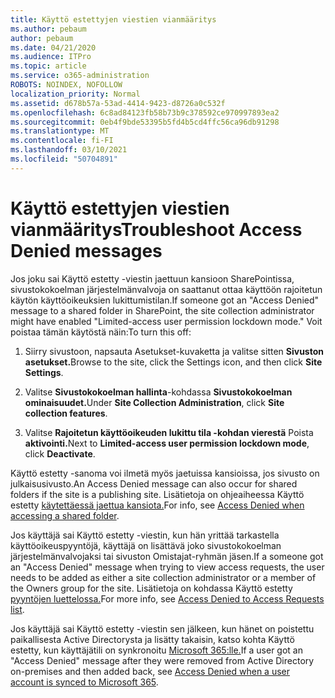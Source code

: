 ```yaml
---
title: Käyttö estettyjen viestien vianmääritys
ms.author: pebaum
author: pebaum
ms.date: 04/21/2020
ms.audience: ITPro
ms.topic: article
ms.service: o365-administration
ROBOTS: NOINDEX, NOFOLLOW
localization_priority: Normal
ms.assetid: d678b57a-53ad-4414-9423-d8726a0c532f
ms.openlocfilehash: 6c8ad84123fb58b73b9c378592ce970997893ea2
ms.sourcegitcommit: 0eb4f9bde53395b5fd4b5cd4ffc56ca96db91298
ms.translationtype: MT
ms.contentlocale: fi-FI
ms.lasthandoff: 03/10/2021
ms.locfileid: "50704891"
---
```

# <a name="troubleshoot-access-denied-messages"></a><span data-ttu-id="7bb86-102">Käyttö estettyjen viestien vianmääritys</span><span class="sxs-lookup"><span data-stu-id="7bb86-102">Troubleshoot Access Denied messages</span></span>

<span data-ttu-id="7bb86-103">Jos joku sai Käyttö estetty -viestin jaettuun kansioon SharePointissa, sivustokokoelman järjestelmänvalvoja on saattanut ottaa käyttöön rajoitetun käytön käyttöoikeuksien lukittumistilan.</span><span class="sxs-lookup"><span data-stu-id="7bb86-103">If someone got an "Access Denied" message to a shared folder in SharePoint, the site collection administrator might have enabled "Limited-access user permission lockdown mode."</span></span> <span data-ttu-id="7bb86-104">Voit poistaa tämän käytöstä näin:</span><span class="sxs-lookup"><span data-stu-id="7bb86-104">To turn this off:</span></span> 
  
1. <span data-ttu-id="7bb86-105">Siirry sivustoon, napsauta Asetukset-kuvaketta ja valitse sitten **Sivuston asetukset.**</span><span class="sxs-lookup"><span data-stu-id="7bb86-105">Browse to the site, click the Settings icon, and then click **Site Settings**.</span></span>
    
2. <span data-ttu-id="7bb86-106">Valitse **Sivustokokoelman hallinta**-kohdassa **Sivustokokoelman ominaisuudet.**</span><span class="sxs-lookup"><span data-stu-id="7bb86-106">Under **Site Collection Administration**, click **Site collection features**.</span></span>
    
3. <span data-ttu-id="7bb86-107">Valitse **Rajoitetun käyttöoikeuden lukittu tila -kohdan vierestä** Poista **aktivointi.**</span><span class="sxs-lookup"><span data-stu-id="7bb86-107">Next to **Limited-access user permission lockdown mode**, click **Deactivate**.</span></span>
    
<span data-ttu-id="7bb86-108">Käyttö estetty -sanoma voi ilmetä myös jaetuissa kansioissa, jos sivusto on julkaisusivusto.</span><span class="sxs-lookup"><span data-stu-id="7bb86-108">An Access Denied message can also occur for shared folders if the site is a publishing site.</span></span> <span data-ttu-id="7bb86-109">Lisätietoja on ohjeaiheessa Käyttö estetty [käytettäessä jaettua kansiota.](https://answers.microsoft.com/windows/forum/windows_7-files/access-denied-to-share-folder/79fae49d-cddf-4845-8ac8-c141884d85fb)</span><span class="sxs-lookup"><span data-stu-id="7bb86-109">For info, see [Access Denied when accessing a shared folder](https://answers.microsoft.com/windows/forum/windows_7-files/access-denied-to-share-folder/79fae49d-cddf-4845-8ac8-c141884d85fb).</span></span>
  
<span data-ttu-id="7bb86-110">Jos käyttäjä sai Käyttö estetty -viestin, kun hän yrittää tarkastella käyttöoikeuspyyntöjä, käyttäjä on lisättävä joko sivustokokoelman järjestelmänvalvojaksi tai sivuston Omistajat-ryhmän jäsen.</span><span class="sxs-lookup"><span data-stu-id="7bb86-110">If a someone got an "Access Denied" message when trying to view access requests, the user needs to be added as either a site collection administrator or a member of the Owners group for the site.</span></span> <span data-ttu-id="7bb86-111">Lisätietoja on kohdassa Käyttö estetty [pyyntöjen luettelossa.](https://go.microsoft.com/fwlink/?linkid=2004220)</span><span class="sxs-lookup"><span data-stu-id="7bb86-111">For more info, see [Access Denied to Access Requests list](https://go.microsoft.com/fwlink/?linkid=2004220).</span></span>
  
<span data-ttu-id="7bb86-112">Jos käyttäjä sai Käyttö estetty -viestin sen jälkeen, kun hänet on poistettu paikallisesta Active Directorysta ja lisätty takaisin, katso kohta Käyttö estetty, kun käyttäjätili on synkronoitu [Microsoft 365:lle.](https://go.microsoft.com/fwlink/?linkid=2004318)</span><span class="sxs-lookup"><span data-stu-id="7bb86-112">If a user got an "Access Denied" message after they were removed from Active Directory on-premises and then added back, see [Access Denied when a user account is synced to Microsoft 365](https://go.microsoft.com/fwlink/?linkid=2004318).</span></span>
  

